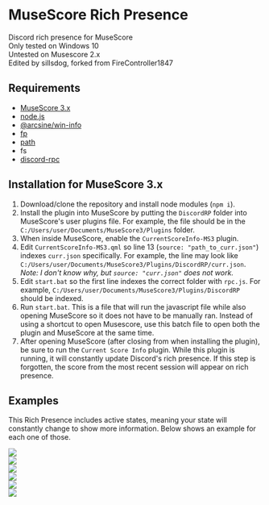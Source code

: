 # MuseScore Rich Presence
Discord rich presence for MuseScore\
Only tested on Windows 10\
Untested on Musescore 2.x\
Edited by sillsdog, forked from FireController1847

## Requirements
* [MuseScore 3.x](https://musescore.org/en)
* [node.js](https://nodejs.dev/)
* [@arcsine/win-info](https://www.npmjs.com/package/@arcsine/win-info)
* [fp](https://www.npmjs.com/package/fp)
* [path](https://www.npmjs.com/package/path)
* fs
* [discord-rpc](https://www.npmjs.com/package/discord-rpc)

## Installation for MuseScore 3.x
1. Download/clone the repository and install node modules (`npm i`).
2. Install the plugin into MuseScore by putting the `DiscordRP` folder into MuseScore's user plugins file. For example, the file should be in the `C:/Users/user/Documents/MuseScore3/Plugins` folder.
3. When inside MuseScore, enable the `CurrentScoreInfo-MS3` plugin.
4. Edit `CurrentScoreInfo-MS3.qml` so line 13 (`source: "path_to_curr.json"`) indexes `curr.json` specifically. For example, the line may look like `C:/Users/user/Documents/MuseScore3/Plugins/DiscordRP/curr.json`. *Note: I don't know why, but `source: "curr.json"` does not work.*
5. Edit `start.bat` so the first line indexes the correct folder with `rpc.js`. For example, `C:/Users/user/Documents/MuseScore3/Plugins/DiscordRP` should be indexed.
6. Run `start.bat`. This is a file that will run the javascript file while also opening MuseScore so it does not have to be manually ran. Instead of using a shortcut to open Musescore, use this batch file to open both the plugin and MuseScore at the same time.
7. After opening MuseScore (after closing from when installing the plugin), be sure to run the `Current Score Info` plugin. While this plugin is running, it will constantly update Discord's rich presence. If this step is forgotten, the score from the most recent session will appear on rich presence.

## Examples
This Rich Presence includes active states, meaning your state will constantly change to show more information. Below shows an example for each one of those.

![](https://i.imgur.com/fPKKteE.png)  
![](https://i.imgur.com/OnaBi5m.png)  
![](https://i.imgur.com/dhVm2ZE.png)  
![](https://i.imgur.com/e45SDcX.png)  
![](https://i.imgur.com/usmmLbB.png)  
![](https://i.imgur.com/aWgurbw.png)

